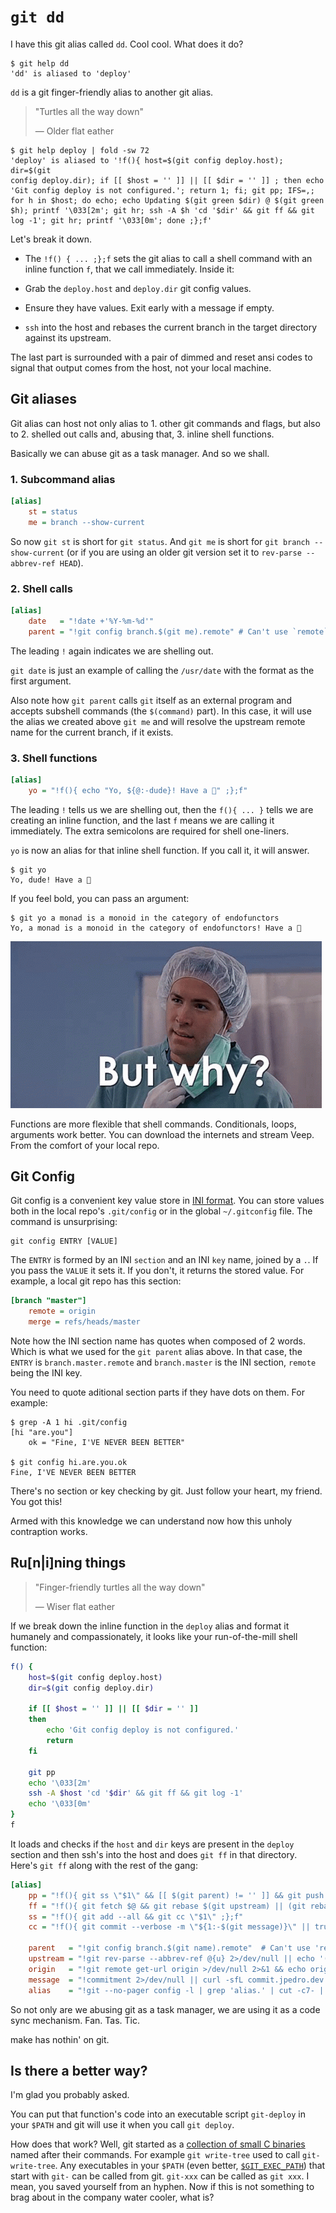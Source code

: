 <!-- tags: git, shell -->

# `git dd`

I have this git alias called `dd`. Cool cool. What does it do?

```
$ git help dd
'dd' is aliased to 'deploy'
```

`dd` is a git finger-friendly alias to another git alias.

> "Turtles all the way down"
>
> — Older flat eather

```
$ git help deploy | fold -sw 72
'deploy' is aliased to '!f(){ host=$(git config deploy.host); dir=$(git
config deploy.dir); if [[ $host = '' ]] || [[ $dir = '' ]] ; then echo
'Git config deploy is not configured.'; return 1; fi; git pp; IFS=,;
for h in $host; do echo; echo Updating $(git green $dir) @ $(git green
$h); printf '\033[2m'; git hr; ssh -A $h 'cd '$dir' && git ff && git
log -1'; git hr; printf '\033[0m'; done ;};f'
```

Let's break it down.

- The `!f() { ... ;};f` sets the git alias to call a shell command with
  an inline function `f`, that we call immediately. Inside it:

- Grab the `deploy.host` and `deploy.dir` git config  values.

- Ensure they have values. Exit early with a message if empty.

- `ssh` into the host and rebases the current branch in the target
  directory against its upstream.

The last part is surrounded with a pair of dimmed and reset ansi codes
to signal that output comes from the host, not your local machine.


## Git aliases

Git alias can host not only alias to 1. other git commands and flags,
but also to 2. shelled out calls and, abusing that, 3. inline shell
functions.

Basically we can abuse git as a task manager. And so we shall.


### 1. Subcommand alias

```ini
[alias]
    st = status
    me = branch --show-current
```

So now `git st` is short for `git status`. And `git me` is short for
`git branch --show-current` (or if you are using an older git version
set it to `rev-parse --abbrev-ref HEAD`).


### 2. Shell calls

```ini
[alias]
    date   = "!date +'%Y-%m-%d'"
    parent = "!git config branch.$(git me).remote" # Can't use `remote`
```

The leading `!` again indicates we are shelling out.

`git date` is just an example of calling the `/usr/date` with the
format as the first argument.

Also note how `git parent` calls `git` itself as an external program
and accepts subshell commands (the `$(command)` part). In this case,
it will use the alias we created above `git me` and will resolve the
upstream remote name for the current branch, if it exists.


### 3. Shell functions

```ini
[alias]
    yo = "!f(){ echo "Yo, ${@:-dude}! Have a 🍪" ;};f"
```

The leading `!` tells us we are shelling out, then the `f(){ ... }`
tells we are creating an inline function, and the last `f` means we are
calling it immediately. The extra semicolons are required for shell
one-liners.

`yo` is now an alias for that inline shell function. If you call it,
it will answer.

```
$ git yo
Yo, dude! Have a 🍪
```

If you feel bold, you can pass an argument:

```
$ git yo a monad is a monoid in the category of endofunctors
Yo, a monad is a monoid in the category of endofunctors! Have a 🍪
```

![But why](https://raw.githubusercontent.com/jpedro/jpedro.github.io/master/.github/static/img/why.jpg)

Functions are more flexible that shell commands. Conditionals, loops,
arguments work better. You can download the internets and stream Veep.
From the comfort of your local repo.


## Git Config

Git config is a convenient key value store in
[INI format](https://en.wikipedia.org/wiki/INI_file). You can store
values both in the local repo's `.git/config` or in the global
`~/.gitconfig` file. The command is unsurprising:

    git config ENTRY [VALUE]

The `ENTRY` is formed by an INI `section` and an INI `key` name, joined
by a `.`. If you pass the `VALUE` it sets it. If you don't, it returns
the stored value. For example, a local git repo has this section:

```ini
[branch "master"]
    remote = origin
    merge = refs/heads/master
```

Note how the INI section name has quotes when composed of 2 words.
Which is what we used for the `git parent` alias above. In that case,
the `ENTRY` is `branch.master.remote` and `branch.master` is the INI
section, `remote` being the INI key.

You need to quote aditional section parts if they have dots on them.
For example:

```
$ grep -A 1 hi .git/config
[hi "are.you"]
    ok = "Fine, I'VE NEVER BEEN BETTER"

$ git config hi.are.you.ok
Fine, I'VE NEVER BEEN BETTER
```

There's no section or key checking by git. Just follow your heart, my
friend. You got this!

Armed with this knowledge we can understand now how this unholy
contraption works.


## Ru[n|i]ning things

> "Finger-friendly turtles all the way down"
>
> — Wiser flat eather

If we break down the inline function in the `deploy` alias and format
it humanely and compassionately, it looks like your run-of-the-mill
shell function:

```bash
f() {
    host=$(git config deploy.host)
    dir=$(git config deploy.dir)

    if [[ $host = '' ]] || [[ $dir = '' ]]
    then
        echo 'Git config deploy is not configured.'
        return
    fi

    git pp
    echo '\033[2m'
    ssh -A $host 'cd '$dir' && git ff && git log -1'
    echo '\033[0m'
}
f
```

It loads and checks if the `host` and `dir` keys are present in the
`deploy` section and then ssh's into the host and does `git ff` in
that directory. Here's `git ff` along with the rest of the gang:

```ini
[alias]
    pp = "!f(){ git ss \"$1\" && [[ $(git parent) != '' ]] && git push || git push $(git primus) HEAD -u ;};f"
    ff = "!f(){ git fetch $@ && git rebase $(git upstream) || (git rebase --abort && echo '==> Failed to rebase' && exit 1);};f"
    ss = "!f(){ git add --all && git cc \"$1\" ;};f"
    cc = "!f(){ git commit --verbose -m \"${1:-$(git message)}\" || true ;};f"

    parent   = "!git config branch.$(git name).remote"  # Can't use 'remote'
    upstream = "!git rev-parse --abbrev-ref @{u} 2>/dev/null || echo '(none)'"
    origin   = "!git remote get-url origin >/dev/null 2>&1 && echo origin || git remote | head -1"
    message  = "!commitment 2>/dev/null || curl -sfL commit.jpedro.dev || echo 'This reveals a lack of commitment'"
    alias    = "!git --no-pager config -l | grep 'alias.' | cut -c7- | awk -F= '{ printf \"\\033\\[32;1m%-20s\\033\\[0m%s\\n\", $1, $2 }'"$2}'"
```

So not only are we abusing git as a task manager, we are using it as a
code sync mechanism. Fan. Tas. Tic.

make has nothin' on git.


## Is there a better way?

I'm glad you probably asked.

You can put that function's code into an executable script `git-deploy`
in your `$PATH` and git will use it when you call `git deploy`.

How does that work? Well, git started as a
[collection of small C binaries](https://github.com/git/git/tree/e83c5163316f89bfbde7d9ab23ca2e25604af290)
named after their commands. For example `git write-tree` used to call
`git-write-tree`. Any executables in your `$PATH` (even better,
[`$GIT_EXEC_PATH`](https://github.com/git/git/blob/c75fd8d8150afdf836b63a8e0534d9b9e3e111ba/exec-cmd.c#L289-L300))
that start with `git-` can be called from git. `git-xxx` can be called
as `git xxx`. I mean, you saved yourself from an hyphen. Now if this
is not something to brag about in the company water cooler, what is?
